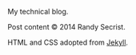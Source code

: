 My technical blog.

Post content &copy; 2014 Randy Secrist.

HTML and CSS adopted from [Jekyll](http://jekyllrb.com).